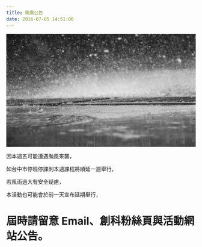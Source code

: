```yaml
---
title: 颱風公告
date: 2016-07-05 14:51:00
---
```


<img src="/images/weather.jpg" width = "750" height = "300" alt="rain" align=center />


因本週五可能遭遇颱風來襲，

如台中市停班停課則本週課程將順延一週舉行，

若風雨過大有安全疑慮，

本活動也可能會於前一天宣布延期舉行，

# 屆時請留意 Email、創科粉絲頁與活動網站公告。
